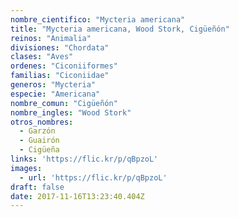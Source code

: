 ```yaml
---
nombre_cientifico: "Mycteria americana"
title: "Mycteria americana, Wood Stork, Cigüeñón"
reinos: "Animalia"
divisiones: "Chordata"
clases: "Aves"
ordenes: "Ciconiiformes"
familias: "Ciconiidae"
generos: "Mycteria"
especie: "Americana"
nombre_comun: "Cigüeñón"
nombre_ingles: "Wood Stork"
otros_nombres:
  - Garzón
  - Guairón
  - Cigüeña
links: 'https://flic.kr/p/qBpzoL'
images:
  - url: 'https://flic.kr/p/qBpzoL'
draft: false
date: 2017-11-16T13:23:40.404Z
---
```


